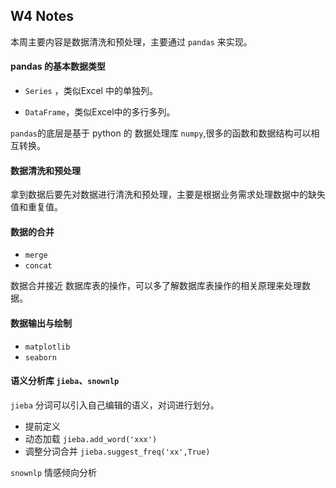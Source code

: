 ## W4 Notes

本周主要内容是数据清洗和预处理，主要通过 `pandas` 来实现。

#### pandas 的基本数据类型

* `Series` ，类似Excel 中的单独列。

* `DataFrame`，类似Excel中的多行多列。

`pandas`的底层是基于 python 的 数据处理库 `numpy`,很多的函数和数据结构可以相互转换。

#### 数据清洗和预处理

拿到数据后要先对数据进行清洗和预处理，主要是根据业务需求处理数据中的缺失值和重复值。

#### 数据的合并

- `merge`
- `concat`

数据合并接近 数据库表的操作，可以多了解数据库表操作的相关原理来处理数据。

#### 数据输出与绘制

- `matplotlib`
- `seaborn`

#### 语义分析库 `jieba`、`snownlp`

`jieba` 分词可以引入自己编辑的语义，对词进行划分。

- 提前定义
- 动态加载 `jieba.add_word('xxx')`
- 调整分词合并 `jieba.suggest_freq('xx',True)`

`snownlp` 情感倾向分析

